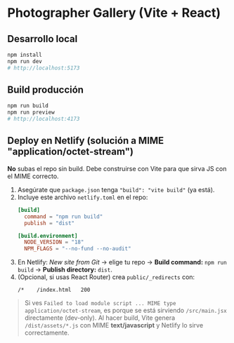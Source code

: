 # Photographer Gallery (Vite + React)

## Desarrollo local
```bash
npm install
npm run dev
# http://localhost:5173
```

## Build producción
```bash
npm run build
npm run preview
# http://localhost:4173
```

## Deploy en Netlify (solución a MIME "application/octet-stream")
**No** subas el repo sin build. Debe construirse con Vite para que sirva JS con el MIME correcto.

1. Asegúrate que `package.json` tenga `"build": "vite build"` (ya está).
2. Incluye este archivo `netlify.toml` en el repo:
   ```toml
   [build]
     command = "npm run build"
     publish = "dist"

   [build.environment]
     NODE_VERSION = "18"
     NPM_FLAGS = "--no-fund --no-audit"
   ```
3. En Netlify: *New site from Git* → elige tu repo → **Build command:** `npm run build` → **Publish directory:** `dist`.
4. (Opcional, si usas React Router) crea `public/_redirects` con:
   ```
   /*    /index.html   200
   ```

> Si ves `Failed to load module script ... MIME type application/octet-stream`, es porque se está sirviendo `/src/main.jsx` directamente (dev-only). Al hacer build, Vite genera `/dist/assets/*.js` con MIME **text/javascript** y Netlify lo sirve correctamente.
